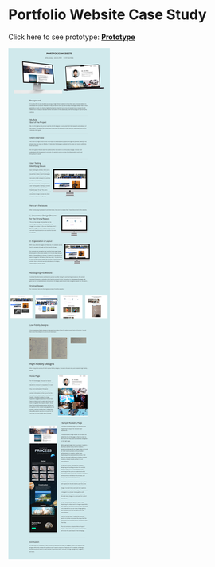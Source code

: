 # Portfolio Website Case Study

Click here to see prototype: [**Prototype**](https://www.figma.com/proto/mYJLU5lSnLVE1miY4MONT0/Client's-Portfolio?page-id=0%3A1&node-id=34-109&starting-point-node-id=1%3A2&scaling=contain&mode=design&t=TV6GM9MfRzW8S9vB-1)

**![Image](portfoliowebsitecasestudy.png)**

